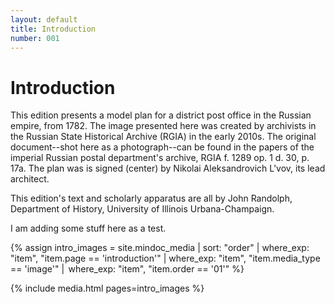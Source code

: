 ```yaml
---
layout: default
title: Introduction
number: 001
---
```

# Introduction

This edition presents a model plan for a district post office in the Russian empire, from 1782.  The image presented here was created by archivists in the Russian State Historical Archive (RGIA) in the early 2010s. The original document--shot here as a photograph--can be found in the papers of the imperial Russian postal department's archive, RGIA f. 1289 op. 1 d. 30, p. 17a.  The plan was is signed (center) by Nikolai Aleksandrovich L'vov, its lead architect.

This edition's text and scholarly apparatus are all by John Randolph, Department of History, University of Illinois Urbana-Champaign.

I am adding some stuff here as a test. 

{% assign intro_images = site.mindoc_media | sort: "order" | where_exp: "item", "item.page == 'introduction'" | where_exp: "item", "item.media_type == 'image'" |  where_exp: "item", "item.order == '01'" %} 

{% include media.html pages=intro_images %} 
